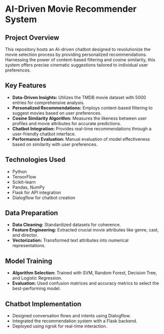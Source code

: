 # AI-Driven Movie Recommender System

## Project Overview
This repository hosts an AI-driven chatbot designed to revolutionize the movie selection process by providing personalized recommendations. Harnessing the power of content-based filtering and cosine similarity, this system offers precise cinematic suggestions tailored to individual user preferences.

## Key Features
- **Data-Driven Insights:** Utilizes the TMDB movie dataset with 5000 entries for comprehensive analysis.
- **Personalized Recommendations:** Employs content-based filtering to suggest movies based on user preferences.
- **Cosine Similarity Algorithm:** Measures the likeness between user profiles and movie attributes for accurate predictions.
- **Chatbot Integration:** Provides real-time recommendations through a user-friendly chatbot interface.
- **Performance Evaluation:** Manual evaluation of model effectiveness based on similarity with user preferences.

## Technologies Used
- Python
- TensorFlow
- Scikit-learn
- Pandas, NumPy
- Flask for API integration
- Dialogflow for chatbot creation

## Data Preparation
- **Data Cleaning:** Standardized datasets for coherence.
- **Feature Engineering:** Extracted crucial movie attributes like genre, cast, and director.
- **Vectorization:** Transformed text attributes into numerical representations.

## Model Training
- **Algorithm Selection:** Trained with SVM, Random Forest, Decision Tree, and Logistic Regression.
- **Evaluation:** Used confusion matrices and accuracy metrics to select the best-performing model.

## Chatbot Implementation
- Designed conversation flows and intents using Dialogflow.
- Integrated the recommendation system with a Flask backend.
- Deployed using ngrok for real-time interaction.
